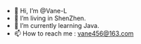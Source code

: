 - 👋 Hi, I’m @Vane-L
- 👀 I’m living in ShenZhen.
- 🌱 I’m currently learning Java.
- 📫 How to reach me : vane456@163.com

<!---
Vane-L/Vane-L is a ✨ special ✨ repository because its `README.md` (this file) appears on your GitHub profile.
You can click the Preview link to take a look at your changes.
--->
